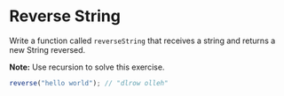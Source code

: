 # Reverse String

Write a function called `reverseString` that receives a string and returns a new String reversed.

**Note:** Use recursion to solve this exercise.

```javascript
reverse("hello world"); // "dlrow olleh"
```
